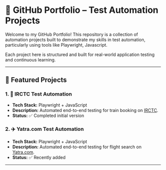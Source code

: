 # 💼 GitHub Portfolio – Test Automation Projects

Welcome to my GitHub Portfolio! This repository is a collection of automation projects built to demonstrate my skills in test automation, particularly using tools like Playwright, Javascript.

Each project here is structured and built for real-world application testing and continuous learning.

---

## 📌 Featured Projects

### 1. 🚆 IRCTC Test Automation

- **Tech Stack:** Playwright + JavaScript
- **Description:** Automated end-to-end testing for train booking on [IRCTC](https://www.irctc.co.in/nget/train-search).
- **Status:** ✅ Completed initial version

### 2. ✈️ Yatra.com Test Automation

- **Tech Stack:** Playwright + JavaScript
- **Description:** Automated end-to-end testing for flight search on [Yatra.com](https://www.yatra.com).
- **Status:** ✅ Recently added

---
